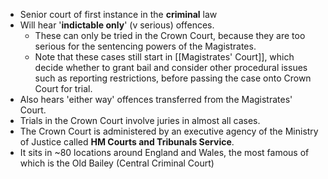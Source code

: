 - Senior court of first instance in the **criminal** law
- Will hear '**indictable only**' (v serious) offences.
	- These can only be tried in the Crown Court, because they are too serious for the sentencing powers of the Magistrates. 
	-  Note that these cases still start in [[Magistrates' Court]], which decide whether to grant bail and consider other procedural issues such as reporting restrictions, before passing the case onto Crown Court for trial.
- Also hears 'either way' offences transferred from the Magistrates' Court.
- Trials in the Crown Court involve juries in almost all cases.
- The Crown Court is administered by an executive agency of the Ministry of Justice called **HM Courts and Tribunals Service**.
- It sits in ~80 locations around England and Wales, the most famous of which is the Old Bailey (Central Criminal Court)